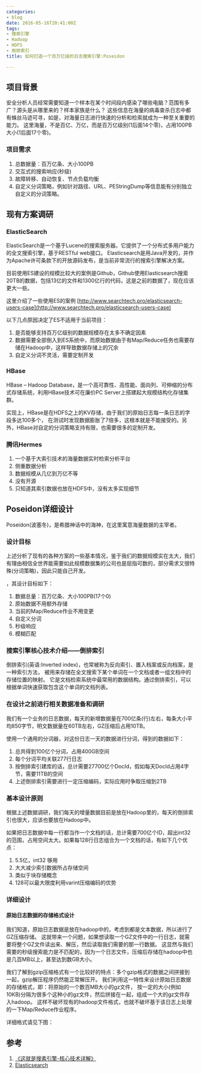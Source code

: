 ```yaml
---
categories:
- blog
date: 2016-05-16T20:41:00Z
tags:
- 搜索引擎
- Hadoop
- HDFS
- 倒排索引
title: 如何打造一个百万亿级的日志搜索引擎:Poseidon

---
```


## 项目背景

安全分析人员经常需要知道一个样本在某个时间段内感染了哪些电脑？范围有多广？源头是从哪里来的？样本家族是什么？
这些信息在海量的病毒查杀日志中都有蛛丝马迹可寻，如是，对海量日志进行快速的分析和检索就成为一种至关重要的能力。
这里海量，不是百亿、万亿，而是百万亿级别(1后面14个零)，占用100PB大小(1后面17个零)。

### 项目需求

1. 总数据量：百万亿条、大小100PB
2. 交互式的搜索响应(秒级)
3. 故障转移、自动恢复、节点负载均衡
4. 自定义分词策略，例如针对路径、URL、PEStringDump等信息能有分别独立自定义的分词策略。

## 现有方案调研

### ElasticSearch

ElasticSearch是一个基于Lucene的搜索服务器。它提供了一个分布式多用户能力的全文搜索引擎，基于RESTful web接口。
Elasticsearch是用Java开发的，并作为Apache许可条款下的开放源码发布，是当前非常流行的搜索引擎解决方案。

目前使用ES建设的规模比较大的案例是Github，Github使用Elasticsearch搜索20TB的数据，包括13亿的文件和1300亿行的代码，这是之前的数据了，现在应该更大一些。

这里介绍了一些使用ES的案例 [http://www.searchtech.pro/elasticsearch-users-case](http://www.searchtech.pro/elasticsearch-users-case)

以下几点原因决定了ES不适用于当前项目：
1. 是否能够支持百万亿级别的数据规模存在太多不确定因素
2. 数据需要全部倒入到ES系统中，而原始数据由于有Map/Reduce任务也需要存储在Hadoop中，这样导致数据存储上的冗余
3. 自定义分词不灵活，需要定制开发

### HBase

HBase – Hadoop Database，是一个高可靠性、高性能、面向列、可伸缩的分布式存储系统，利用HBase技术可在廉价PC Server上搭建起大规模结构化存储集群。

实现上，HBase是在HDFS之上的KV存储，由于我们的原始日志每一条日志的字段多达100多个，
在测试时发现数据膨胀了7倍多，这根本就是不能接受的。另外，HBase对自定的分词策略支持有限，也需要很多的定制开发。

### 腾讯Hermes

1. 一个基于大索引技术的海量数据实时检索分析平台
1. 侧重数据分析
1. 数据规模从几亿到万亿不等
1. 没有开源
1. 只知道其索引数据也放在HDFS中，没有太多实现细节

## Poseidon详细设计

Poseidon(波塞冬)，是希腊神话中的海神，在这里寓意海量数据的主宰者。

### 设计目标

上述分析了现有的各种方案的一些基本情况，鉴于我们的数据规模实在太大，我们有理由相信全世界能需要如此规模数据集的公司也是屈指可数的，部分需求又很特殊(分词策略)，因此只能自己开发。

，其设计目标如下：

1. 数据总量：百万亿条、大小100PB(17个0)
1. 原始数据不用额外存储
1. 当前的Map/Reduce作业不用变更
1. 自定义分词
1. 秒级响应
1. 模糊匹配

### 搜索引擎核心技术介绍——倒排索引

倒排索引(英语:Inverted index)，也常被称为反向索引、置入档案或反向档案，是一种索引方法，
被用来存储在全文搜索下某个单词在一个文档或者一组文档中的存储位置的映射。
它是文档检索系统中最常用的数据结构。通过倒排索引，可以根据单词快速获取包含这个单词的文档列表。

### 在设计之前进行相关数据准备和调研

我们有一个业务的日志数据，每天的新增数据量在700亿条(行)左右，每条大小平均850字节，明文数据量在60TB左右，GZ压缩后占用10TB。

使用一个通用的分词器，对这份日志一天的数据进行分词，得到的数据如下：
1. 总共得到100亿个分词，占用400GB空间
2. 每个分词平均关联277行日志
3. 按倒排索引建库的话，总计需要27700亿个DocId，假如每天DocId占用4字节，需要11TB的空间
4. 上述倒排索引需要进行一定压缩编码，实际应用时争取压缩到2TB

### 基本设计原则

根据上述数据调研，我们每天的增量数据目前是放在Hadoop里的，每天的倒排索引也很大，应该也要放在Hadoop中。

如果把日志数据中每一行都当作一个文档的话，总计需要700亿个ID，超出int32的范围，占用空间太大。如果每128行日志组合为一个文档的话，有如下几个优点：
1. 5.5亿，int32 够用
2. 大大减少索引数据所占存储空间
3. 类似于块存储概念
4. 128可以最大限度利用varint压缩编码的优势

### 详细设计

#### 原始日志数据的存储格式设计

我们知道，原始日志数据是放在hadoop中的，考虑到都是文本数据，所以进行了GZ压缩存储。
这就带来一个问题，如果想读取一个GZ文件中的一行日志，就需要将整个GZ文件读出来、解压，然后读取我们需要的那一行数据。
这显然与我们需要的秒级搜索能力是不匹配的，因为一个日志文件，压缩后存储在hadoop中也是几百MB以上，甚至达到数GB大小。

我们了解到gzip压缩格式有一个比较好的特点：多个gzip格式的数据之间拼接到一起，gzip解压程序仍然能正常解压开。
我们利用这一特性来设计原始日志数据的存储格式，即：将原始的一个数百MB大小的gz文件，
按一定的大小(例如10KB)分隔为很多个这种小的gz文件，然后拼接在一起，组成一个大的gz文件存入hadoop。
这样不破坏现有的hadoop文件格式，也就不破坏基于该日志上处理的一下Map/Reduce作业程序。

详细格式请见下图：


## 参考

1. [《这就是搜素引擎-核心技术详解》](http://www.infoq.com/cn/minibooks/this-is-search-engine)
2. [Elasticsearch](https://www.elastic.co/)





